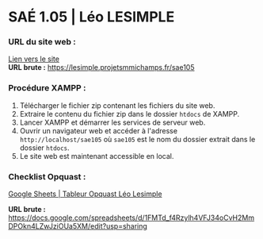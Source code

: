 # SAÉ 1.05 | Léo LESIMPLE
### URL du site web :
[Lien vers le site](https://lesimple.projetsmmichamps.fr/sae105) <br>
**URL brute :** https://lesimple.projetsmmichamps.fr/sae105

### Procédure XAMPP :
1. Télécharger le fichier zip contenant les fichiers du site web.
2. Extraire le contenu du fichier zip dans le dossier `htdocs` de XAMPP.
3. Lancer XAMPP et démarrer les services de serveur web.
4. Ouvrir un navigateur web et accéder à l'adresse `http://localhost/sae105` où `sae105` est le nom du dossier extrait dans le dossier `htdocs`.
5. Le site web est maintenant accessible en local.

### Checklist Opquast :
[Google Sheets | Tableur Opquast Léo Lesimple](https://docs.google.com/spreadsheets/d/1FMTd_f4Rzylh4VFJ34oCvH2MmDPOkn4LZwJziOUa5XM/edit?usp=sharing)

**URL brute :** https://docs.google.com/spreadsheets/d/1FMTd_f4Rzylh4VFJ34oCvH2MmDPOkn4LZwJziOUa5XM/edit?usp=sharing

